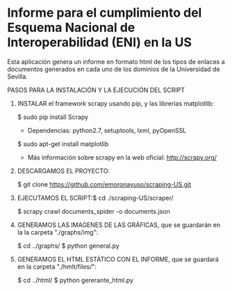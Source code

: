 Informe para el cumplimiento del Esquema Nacional de Interoperabilidad (ENI) en la US
=====================================================================================

Esta aplicación genera un informe en formato html de los tipos de enlaces a documentos generados en cada uno de los dominios de la Universidad de Sevilla.


PASOS PARA LA INSTALACIÓN Y LA EJECUCIÓN DEL SCRIPT

1) INSTALAR  el framework scrapy usando pip, y las librerias matplotlib:

    $ sudo pip install Scrapy
     - Dependencias: python2.7, setuptools, lxml, pyOpenSSL

    $ sudo apt-get install matplotlib

    - Más información sobre scrapy en la web oficial: http://scrapy.org/

2) DESCARGAMOS EL PROYECTO:

    $ git clone https://github.com/emoronayuso/scraping-US.git

3) EJECUTAMOS EL SCRIPT:$ cd ./scraping-US/scraper/
  
    $ scrapy crawl documents_spider -o documents.json

4) GENERAMOS LAS IMAGENES DE LAS GRÁFICAS, que se guardarán en la la carpeta "./graphs/img":

    $ cd ../graphs/
    $ python general.py

 5) GENERAMOS EL HTML ESTÁTICO CON EL INFORME, que se guardará en la carpeta "./hmlt/files/":

    $ cd ../html/
    $ python gererante_html.py

